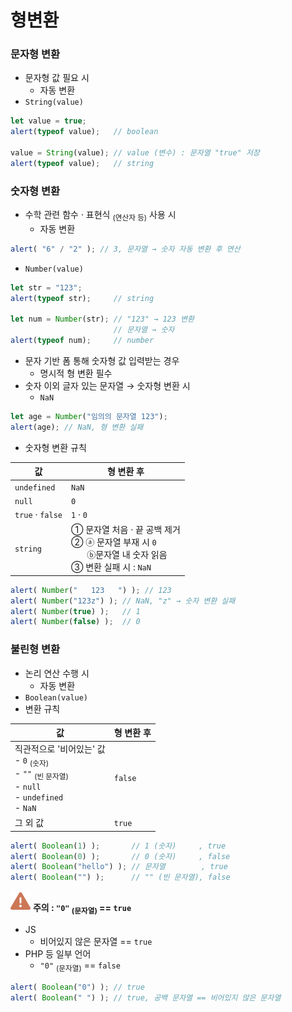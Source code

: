 형변환
=====

### 문자형 변환
- 문자형 값 필요 시
  - 자동 변환
- `String(value)`
```javascript
let value = true;
alert(typeof value);   // boolean

value = String(value); // value (변수) : 문자열 "true" 저장
alert(typeof value);   // string
```

### 숫자형 변환
- 수학 관련 함수 · 표현식 <sub>(연산자 등)</sub> 사용 시
  - 자동 변환
```javascript
alert( "6" / "2" ); // 3, 문자열 → 숫자 자동 변환 후 연산
```
- `Number(value)`
```javascript
let str = "123";
alert(typeof str);     // string

let num = Number(str); // "123" → 123 변환
                       // 문자열 → 숫자
alert(typeof num);     // number
```
- 문자 기반 폼 통해 숫자형 값 입력받는 경우
  - 명시적 형 변환 필수
- 숫자 이외 글자 있는 문자열 → 숫자형 변환 시
  - `NaN`
```javascript
let age = Number("임의의 문자열 123");
alert(age); // NaN, 형 변환 실패
```
- 숫자형 변환 규칙

|값|형 변환 후|
|---|---|
|`undefined`|`NaN`|
|`null`|`0`|
|`true` · `false`|`1` · `0`|
|`string`| ① 문자열 처음 · 끝 공백 제거<br /> ② ⓐ 문자열 부재 시 `0`<br />　&nbsp;&nbsp;&nbsp;ⓑ문자열 내 숫자 읽음<br /> ③ 변환 실패 시 : `NaN`|

```javascript
alert( Number("   123   ") ); // 123
alert( Number("123z") ); // NaN, "z" → 숫자 변환 실패
alert( Number(true) );   // 1
alert( Number(false) );  // 0
```
### 불린형 변환
- 논리 연산 수행 시
  - 자동 변환
- `Boolean(value)`
- 변환 규칙

|값|형 변환 후|
|---|---|
|직관적으로 '비어있는' 값<br />- `0` <sub>(숫자)</sub><br /> - `""` <sub>(빈 문자열)</sub><br /> - `null` <br /> - `undefined`<br /> - `NaN`|`false`|
|그 외 값|`true`|

```javascript
alert( Boolean(1) );       // 1 (숫자)     , true
alert( Boolean(0) );       // 0 (숫자)     , false
alert( Boolean("hello") ); // 문자열        , true
alert( Boolean("") );      // "" (빈 문자열), false
```

<img class="icon" src="../../images/commons/icons/triangle-exclamation-solid.svg" /> **주의 : `"0"` <sub>(문자열)</sub> == `true`**

- JS
  - 비어있지 않은 문자열 == `true`
- PHP 등 일부 언어
  - `"0"` <sub>(문자열)</sub> == `false`
```javascript
alert( Boolean("0") ); // true
alert( Boolean(" ") ); // true, 공백 문자열 == 비어있지 않은 문자열
```
